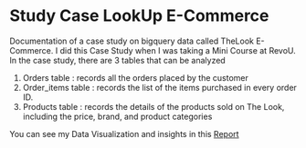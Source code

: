 # Study Case LookUp E-Commerce

Documentation of a case study on bigquery data called TheLook E-Commerce. I did this Case Study when I was taking a Mini Course at RevoU.
In the case study, there are 3 tables that can be analyzed
1. Orders table : records all the orders placed by the customer
2. Order_items table : records the list of the items purchased in every order ID.
3. Products table : records the details of the products sold on The Look, including the price, brand, and product categories

You can see my Data Visualization and insights in this 
<a href="https://datastudio.google.com/reporting/12706c71-e2a8-4f7f-bcc2-ed50f12154cd" target="_blank" rel="noopener noreferrer">Report</a>
